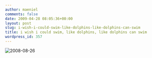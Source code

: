 ```yaml
---
author: maeniel
comments: false
date: 2009-04-28 08:05:36+00:00
layout: post
slug: i-wish-i-could-swim-like-dolphins-like-dolphins-can-swim
title: i wish i could swim, like dolphins, like dolphins can swim
wordpress_id: 357
---
```


![2008-08-26](http://maeniel.files.wordpress.com/2009/04/2008-08-26.gif)
